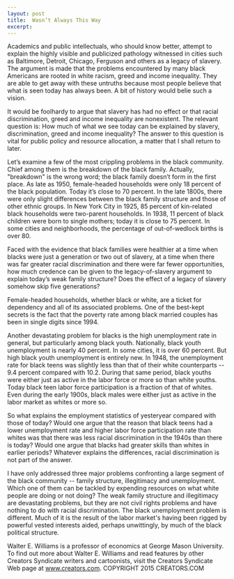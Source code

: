 ```yaml
---
layout: post
title:  Wasn’t Always This Way
excerpt:
---
```



Academics and public intellectuals, who should know better, attempt to explain the highly visible and publicized pathology witnessed in cities such as Baltimore, Detroit, Chicago, Ferguson and others as a legacy of slavery. The argument is made that the problems encountered by many black Americans are rooted in white racism, greed and income inequality. They are able to get away with these untruths because most people believe that what is seen today has always been. A bit of history would belie such a vision.

It would be foolhardy to argue that slavery has had no effect or that racial discrimination, greed and income inequality are nonexistent. The relevant question is: How much of what we see today can be explained by slavery, discrimination, greed and income inequality? The answer to this question is vital for public policy and resource allocation, a matter that I shall return to later.

Let’s examine a few of the most crippling problems in the black community. Chief among them is the breakdown of the black family. Actually, "breakdown" is the wrong word; the black family doesn’t form in the first place. As late as 1950, female-headed households were only 18 percent of the black population. Today it’s close to 70 percent. In the late 1800s, there were only slight differences between the black family structure and those of other ethnic groups. In New York City in 1925, 85 percent of kin-related black households were two-parent households. In 1938, 11 percent of black children were born to single mothers; today it is close to 75 percent. In some cities and neighborhoods, the percentage of out-of-wedlock births is over 80.

Faced with the evidence that black families were healthier at a time when blacks were just a generation or two out of slavery, at a time when there was far greater racial discrimination and there were far fewer opportunities, how much credence can be given to the legacy-of-slavery argument to explain today’s weak family structure? Does the effect of a legacy of slavery somehow skip five generations?

Female-headed households, whether black or white, are a ticket for dependency and all of its associated problems. One of the best-kept secrets is the fact that the poverty rate among black married couples has been in single digits since 1994.

Another devastating problem for blacks is the high unemployment rate in general, but particularly among black youth. Nationally, black youth unemployment is nearly 40 percent. In some cities, it is over 60 percent. But high black youth unemployment is entirely new. In 1948, the unemployment rate for black teens was slightly less than that of their white counterparts -- 9.4 percent compared with 10.2. During that same period, black youths were either just as active in the labor force or more so than white youths. Today black teen labor force participation is a fraction of that of whites. Even during the early 1900s, black males were either just as active in the labor market as whites or more so.

So what explains the employment statistics of yesteryear compared with those of today? Would one argue that the reason that black teens had a lower unemployment rate and higher labor force participation rate than whites was that there was less racial discrimination in the 1940s than there is today? Would one argue that blacks had greater skills than whites in earlier periods? Whatever explains the differences, racial discrimination is not part of the answer.

I have only addressed three major problems confronting a large segment of the black community -- family structure, illegitimacy and unemployment. Which one of them can be tackled by expending resources on what white people are doing or not doing? The weak family structure and illegitimacy are devastating problems, but they are not civil rights problems and have nothing to do with racial discrimination. The black unemployment problem is different. Much of it is the result of the labor market's having been rigged by powerful vested interests aided, perhaps unwittingly, by much of the black political structure.

Walter E. Williams is a professor of economics at George Mason University. To find out more about Walter E. Williams and read features by other Creators Syndicate writers and cartoonists, visit the Creators Syndicate Web page at www.creators.com.
COPYRIGHT 2015 CREATORS.COM
